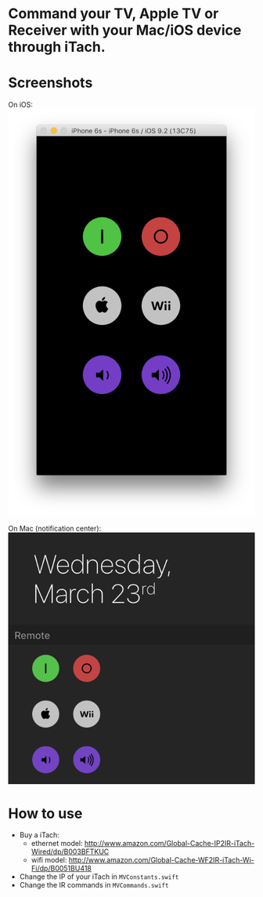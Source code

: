 Command your TV, Apple TV or Receiver with your Mac/iOS device through iTach.
=============================================================================

# Screenshots
On iOS:
![iOS](/screenshots/ios.png?raw=tru)

On Mac (notification center):
![Mac](/screenshots/mac-extension.png?raw=tru)

# How to use
- Buy a iTach:
  - ethernet model: http://www.amazon.com/Global-Cache-IP2IR-iTach-Wired/dp/B003BFTKUC
  - wifi model: http://www.amazon.com/Global-Cache-WF2IR-iTach-Wi-Fi/dp/B0051BU418
- Change the IP of your iTach in `MVConstants.swift`
- Change the IR commands in `MVCommands.swift`
